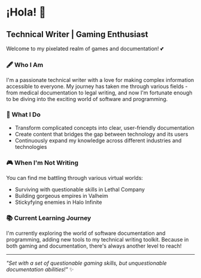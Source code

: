 # ¡Hola! 👋 

## Technical Writer | Gaming Enthusiast 

Welcome to my pixelated realm of games and documentation! 💕 

### 🖋️ Who I Am
I'm a passionate technical writer with a love for making complex information accessible to everyone. My journey has taken me through various fields - from medical documentation to legal writing, and now I'm fortunate enough to be diving into the exciting world of software and programming.

### 🚀 What I Do
- Transform complicated concepts into clear, user-friendly documentation
- Create content that bridges the gap between technology and its users
- Continuously expand my knowledge across different industries and technologies

### 🎮 When I'm Not Writing
You can find me battling through various virtual worlds:
- Surviving with questionable skills in Lethal Company
- Building gorgeous empires in Valheim
- Stickyfying enemies in Halo Infinite

### 📚 Current Learning Journey
I'm currently exploring the world of software documentation and programming, adding new tools to my technical writing toolkit. Because in both gaming and documentation, there's always another level to reach! 

---
*"Set with a set of questionable gaming skills, but unquestionable documentation abilities!"* ✨
